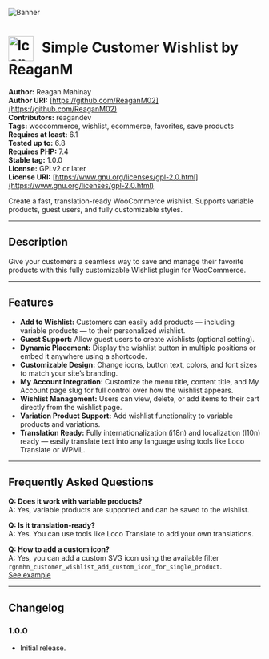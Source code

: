 ![Banner](https://ps.w.org/rgnmhn-customer-wishlist/assets/banner-1544x500.png)

<h1>
  <img src="https://ps.w.org/rgnmhn-customer-wishlist/assets/icon-256x256.png" 
       alt="Icon" 
       width="50" 
       height="50" 
       style="vertical-align: middle; margin-right: 10px;">
  Simple Customer Wishlist by ReaganM
</h1>

**Author:** Reagan Mahinay  
**Author URI:** [https://github.com/ReaganM02](https://github.com/ReaganM02)  
**Contributors:** reagandev  
**Tags:** woocommerce, wishlist, ecommerce, favorites, save products  
**Requires at least:** 6.1  
**Tested up to:** 6.8  
**Requires PHP:** 7.4  
**Stable tag:** 1.0.0  
**License:** GPLv2 or later  
**License URI:** [https://www.gnu.org/licenses/gpl-2.0.html](https://www.gnu.org/licenses/gpl-2.0.html)  

Create a fast, translation-ready WooCommerce wishlist. Supports variable products, guest users, and fully customizable styles.

---

## Description

Give your customers a seamless way to save and manage their favorite products with this fully customizable Wishlist plugin for WooCommerce.

---

## Features

- **Add to Wishlist:** Customers can easily add products — including variable products — to their personalized wishlist.  
- **Guest Support:** Allow guest users to create wishlists (optional setting).  
- **Dynamic Placement:** Display the wishlist button in multiple positions or embed it anywhere using a shortcode.  
- **Customizable Design:** Change icons, button text, colors, and font sizes to match your site’s branding.  
- **My Account Integration:** Customize the menu title, content title, and My Account page slug for full control over how the wishlist appears.  
- **Wishlist Management:** Users can view, delete, or add items to their cart directly from the wishlist page.  
- **Variation Product Support:** Add wishlist functionality to variable products and variations.  
- **Translation Ready:** Fully internationalization (i18n) and localization (l10n) ready — easily translate text into any language using tools like Loco Translate or WPML.  

---

## Frequently Asked Questions

**Q: Does it work with variable products?**  
A: Yes, variable products are supported and can be saved to the wishlist.

**Q: Is it translation-ready?**  
A: Yes. You can use tools like Loco Translate to add your own translations.

**Q: How to add a custom icon?**  
A: Yes, you can add a custom SVG icon using the available filter `rgnmhn_customer_wishlist_add_custom_icon_for_single_product`.  
[See example](https://github.com/ReaganM02/rgnmhn-customer-wishlist/blob/v1.0.0/examples/add-custom-wishlist-icon.md)

---

## Changelog

### 1.0.0
- Initial release.
